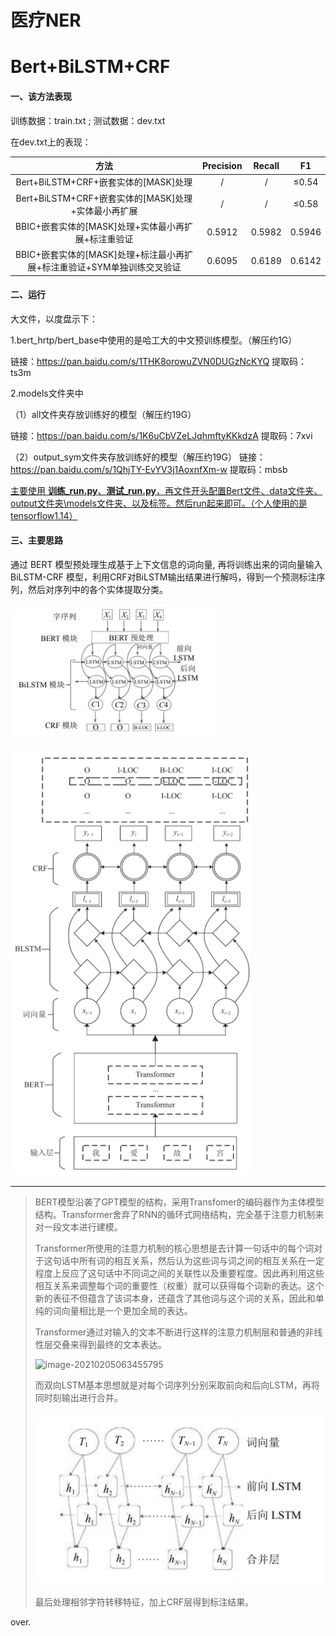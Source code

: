 # 医疗NER
# Bert+BiLSTM+CRF 

#### 一、该方法表现

训练数据：train.txt ; 测试数据：dev.txt

在dev.txt上的表现：

|                             方法                             | Precision | Recall |   F1   |
| :----------------------------------------------------------: | :-------: | :----: | :----: |
|             Bert+BiLSTM+CRF+嵌套实体的[MASK]处理             |     /     |   /    | ≤0.54  |
|     Bert+BiLSTM+CRF+嵌套实体的[MASK]处理+实体最小再扩展      |     /     |   /    | ≤0.58  |
|     BBIC+嵌套实体的[MASK]处理+实体最小再扩展+标注重验证      |  0.5912   | 0.5982 | 0.5946 |
| BBIC+嵌套实体的[MASK]处理+标注最小再扩展+标注重验证+SYM单独训练交叉验证 |  0.6095   | 0.6189 | 0.6142 |

#### 二、运行

大文件，以度盘示下：

1.bert_hrtp/bert_base中使用的是哈工大的中文预训练模型。（解压约1G）

链接：https://pan.baidu.com/s/1THK8orowuZVN0DUGzNcKYQ 提取码：ts3m 


2.models文件夹中

（1）all文件夹存放训练好的模型（解压约19G）

链接：https://pan.baidu.com/s/1K6uCbVZeLJqhmftyKKkdzA 
提取码：7xvi 

（2）output_sym文件夹存放训练好的模型（解压约19G）
链接：https://pan.baidu.com/s/1QhjTY-EvYV3j1AoxnfXm-w 
提取码：mbsb 

<u>主要使用 **训练_run.py**、**测试_run.py**，再文件开头配置Bert文件、data文件夹、output文件夹\models文件夹、以及标签。然后run起来即可。（个人使用的是tensorflow1.14）</u>

#### 三、主要思路



通过 BERT 模型预处理生成基于上下文信息的词向量, 再将训练出来的词向量输入 BiLSTM-CRF 模型，利用CRF对BiLSTM输出结果进行解吗，得到一个预测标注序列，然后对序列中的各个实体提取分类。



![image-20210205062444974](img\image-20210205062444974.png)



![image-20210205064837972](img\image-20210205064837972.png)

-----



> 
>
> BERT模型沿袭了GPT模型的结构，采用Transfomer的编码器作为主体模型结构。Transformer舍弃了RNN的循环式网络结构，完全基于注意力机制来对一段文本进行建模。
>
> Transformer所使用的注意力机制的核心思想是去计算一句话中的每个词对于这句话中所有词的相互关系，然后认为这些词与词之间的相互关系在一定程度上反应了这句话中不同词之间的关联性以及重要程度。因此再利用这些相互关系来调整每个词的重要性（权重）就可以获得每个词新的表达。这个新的表征不但蕴含了该词本身，还蕴含了其他词与这个词的关系，因此和单纯的词向量相比是一个更加全局的表达。
>
> Transformer通过对输入的文本不断进行这样的注意力机制层和普通的非线性层交叠来得到最终的文本表达。
>
> ![image-20210205063455795](img\image-20210205063455795.png)
>
> 而双向LSTM基本思想就是对每个词序列分别采取前向和后向LSTM，再将同时刻输出进行合并。
>
> ![image-20210205063547760](img\image-20210205063547760.png)
>
> 最后处理相邻字符转移特征，加上CRF层得到标注结果。

over.




